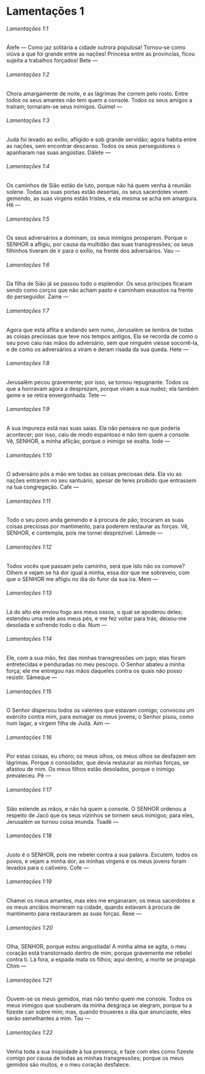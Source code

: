 # Lamentações 1

###### Lamentações 1:1

Álefe — Como jaz solitária a cidade outrora populosa! Tornou-se como viúva a que foi grande entre as nações! Princesa entre as províncias, ficou sujeita a trabalhos forçados! Bete —

###### Lamentações 1:2

Chora amargamente de noite, e as lágrimas lhe correm pelo rosto. Entre todos os seus amantes não tem quem a console. Todos os seus amigos a traíram; tornaram-se seus inimigos. Guímel —

###### Lamentações 1:3

Judá foi levado ao exílio, afligido e sob grande servidão; agora habita entre as nações, sem encontrar descanso. Todos os seus perseguidores o apanharam nas suas angústias. Dálete —

###### Lamentações 1:4

Os caminhos de Sião estão de luto, porque não há quem venha à reunião solene. Todas as suas portas estão desertas, os seus sacerdotes vivem gemendo, as suas virgens estão tristes, e ela mesma se acha em amargura. Hê —

###### Lamentações 1:5

Os seus adversários a dominam, os seus inimigos prosperam. Porque o SENHOR a afligiu, por causa da multidão das suas transgressões; os seus filhinhos tiveram de ir para o exílio, na frente dos adversários. Vau —

###### Lamentações 1:6

Da filha de Sião já se passou todo o esplendor. Os seus príncipes ficaram sendo como corços que não acham pasto e caminham exaustos na frente do perseguidor. Zaine —

###### Lamentações 1:7

Agora que está aflita e andando sem rumo, Jerusalém se lembra de todas as coisas preciosas que teve nos tempos antigos. Ela se recorda de como o seu povo caiu nas mãos do adversário, sem que ninguém viesse socorrê-la, e de como os adversários a viram e deram risada da sua queda. Hete —

###### Lamentações 1:8

Jerusalém pecou gravemente; por isso, se tornou repugnante. Todos os que a honravam agora a desprezam, porque viram a sua nudez; ela também geme e se retira envergonhada. Tete —

###### Lamentações 1:9

A sua impureza está nas suas saias. Ela não pensava no que poderia acontecer; por isso, caiu de modo espantoso e não tem quem a console. Vê, SENHOR, a minha aflição, porque o inimigo se exalta. Iode —

###### Lamentações 1:10

O adversário pôs a mão em todas as coisas preciosas dela. Ela viu as nações entrarem no seu santuário, apesar de teres proibido que entrassem na tua congregação. Cafe —

###### Lamentações 1:11

Todo o seu povo anda gemendo e à procura de pão; trocaram as suas coisas preciosas por mantimento, para poderem restaurar as forças. Vê, SENHOR, e contempla, pois me tornei desprezível. Lâmede —

###### Lamentações 1:12

Todos vocês que passam pelo caminho, será que isto não os comove? Olhem e vejam se há dor igual à minha, essa dor que me sobreveio, com que o SENHOR me afligiu no dia do furor da sua ira. Mem —

###### Lamentações 1:13

Lá do alto ele enviou fogo aos meus ossos, o qual se apoderou deles; estendeu uma rede aos meus pés, e me fez voltar para trás; deixou-me desolada e sofrendo todo o dia. Num —

###### Lamentações 1:14

Ele, com a sua mão, fez das minhas transgressões um jugo; elas foram entretecidas e penduradas no meu pescoço. O Senhor abateu a minha força; ele me entregou nas mãos daqueles contra os quais não posso resistir. Sâmeque —

###### Lamentações 1:15

O Senhor dispersou todos os valentes que estavam comigo; convocou um exército contra mim, para esmagar os meus jovens; o Senhor pisou, como num lagar, a virgem filha de Judá. Aim —

###### Lamentações 1:16

Por estas coisas, eu choro; os meus olhos, os meus olhos se desfazem em lágrimas. Porque o consolador, que devia restaurar as minhas forças, se afastou de mim. Os meus filhos estão desolados, porque o inimigo prevaleceu. Pê —

###### Lamentações 1:17

Sião estende as mãos, e não há quem a console. O SENHOR ordenou a respeito de Jacó que os seus vizinhos se tornem seus inimigos; para eles, Jerusalém se tornou coisa imunda. Tsadê —

###### Lamentações 1:18

Justo é o SENHOR, pois me rebelei contra a sua palavra. Escutem, todos os povos, e vejam a minha dor; as minhas virgens e os meus jovens foram levados para o cativeiro. Cofe —

###### Lamentações 1:19

Chamei os meus amantes, mas eles me enganaram; os meus sacerdotes e os meus anciãos morreram na cidade, quando estavam à procura de mantimento para restaurarem as suas forças. Rexe —

###### Lamentações 1:20

Olha, SENHOR, porque estou angustiada! A minha alma se agita, o meu coração está transtornado dentro de mim, porque gravemente me rebelei contra ti. Lá fora, a espada mata os filhos; aqui dentro, a morte se propaga. Chim —

###### Lamentações 1:21

Ouvem-se os meus gemidos, mas não tenho quem me console. Todos os meus inimigos que souberam da minha desgraça se alegram, porque tu a fizeste cair sobre mim; mas, quando trouxeres o dia que anunciaste, eles serão semelhantes a mim. Tau —

###### Lamentações 1:22

Venha toda a sua iniquidade à tua presença, e faze com eles como fizeste comigo por causa de todas as minhas transgressões; porque os meus gemidos são muitos, e o meu coração desfalece.

